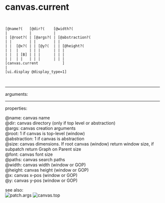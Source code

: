 # canvas.current

```


[@name?(   [@dir?(    [@width?(
|          |          |
| [@root?( | [@args?( | [@abstraction?(
| |        | |        | |
| |  [@x?( | | [@y?(  | | [@height?(
| |  |     | | |      | | |
| |  | [B] | | |      | | |
| |  | |   | | |      | | |
[canvas.current           ]
|
[ui.display @display_type=1]

            
```
---
arguments:


---
properties:

@name: canvas name<br>
@dir: canvas directory (only if top level
            or abstraction)<br>
@args: canvas creation arguments<br>
@root: 1 if canvas is top-level
            (window)<br>
@abstraction: 1 if canvas is
            abstraction<br>
@size: canvas dimensions.
            If root canvas (window) return window size, if subpatch return Graph on Parent
            size<br>
@font: canvas font size<br>
@paths: canvas search paths<br>
@width: canvas width (window
            or GOP)<br>
@height: canvas height (window
            or GOP)<br>
@x: canvas x-pos (window or
            GOP)<br>
@y: canvas y-pos (window or
            GOP)<br>

see also:<br>
![patch.args]("img/object_patch.args.png")
![canvas.top]("img/object_canvas.top.png")
